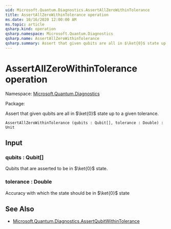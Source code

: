 ```yaml
---
uid: Microsoft.Quantum.Diagnostics.AssertAllZeroWithinTolerance
title: AssertAllZeroWithinTolerance operation
ms.date: 10/16/2020 12:00:00 AM
ms.topic: article
qsharp.kind: operation
qsharp.namespace: Microsoft.Quantum.Diagnostics
qsharp.name: AssertAllZeroWithinTolerance
qsharp.summary: Assert that given qubits are all in $\ket{0}$ state up to a given tolerance.
---
```


# AssertAllZeroWithinTolerance operation

Namespace: [Microsoft.Quantum.Diagnostics](xref:Microsoft.Quantum.Diagnostics)

Package: [](https://nuget.org/packages/)


Assert that given qubits are all in $\ket{0}$ state up to a given tolerance.

```Q#
AssertAllZeroWithinTolerance (qubits : Qubit[], tolerance : Double) : Unit
```


## Input

### qubits : Qubit[]

Qubits that are asserted to be in $\ket{0}$ state.


### tolerance : Double

Accuracy with which the state should be in $\ket{0}$ state



## See Also

- [Microsoft.Quantum.Diagnostics.AssertQubitWithinTolerance](xref:Microsoft.Quantum.Diagnostics.AssertQubitWithinTolerance)